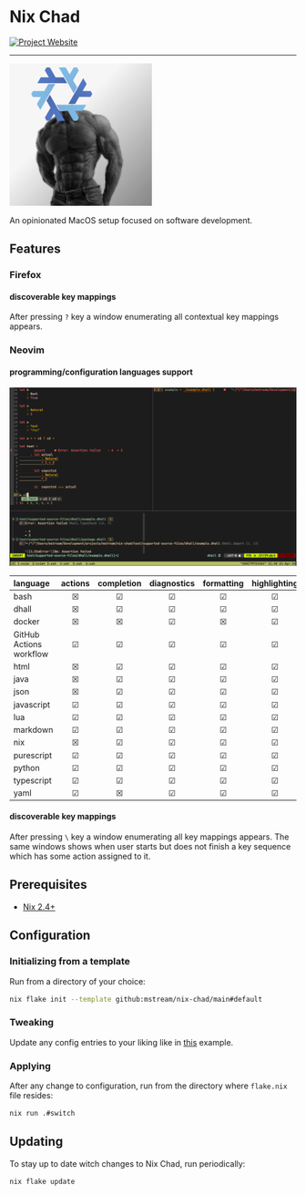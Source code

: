 # Nix Chad

[![Project Website](https://img.shields.io/badge/github%20pages-121013?style=for-the-badge&logo=github&logoColor=white)](https://mstream.github.io/nix-chad/)

______________________________________________________________________

![nix-chad logo](nix-chad.png)

An opinionated MacOS setup focused on software development.

## Features

### Firefox

#### discoverable key mappings

After pressing `?` key a window enumerating all contextual key mappings
appears.

### Neovim

#### programming/configuration languages support

![nvim dhall example screenshot](nvim-dhall-example.png)

| language   | actions | completion | diagnostics | formatting | highlighting |
| :--------- | :-----: | :--------: | :---------: | :--------: | :----------: |
| bash       |    ☒    |     ☑      |      ☑      |     ☑      |      ☑       |
| dhall      |    ☒    |     ☑      |      ☑      |     ☑      |      ☑       |
| docker     |    ☒    |     ☒      |      ☑      |     ☒      |      ☑       |
| GitHub Actions workflow |    ☑    |     ☑       |      ☑      |     ☑      |      ☑       |
| html       |    ☒    |     ☑      |      ☑      |     ☑      |      ☑       |
| java       |    ☒    |     ☑      |      ☑      |     ☑      |      ☑       |
| json       |    ☒    |     ☑      |      ☑      |     ☑      |      ☑       |
| javascript |    ☑    |     ☑      |      ☑      |     ☑      |      ☑       |
| lua        |    ☑    |     ☑      |      ☑      |     ☑      |      ☑       |
| markdown   |    ☑    |     ☑      |      ☑      |     ☑      |      ☑       |
| nix        |    ☒    |     ☑      |      ☑      |     ☑      |      ☑       |
| purescript |    ☑    |     ☑      |      ☑      |     ☑      |      ☑       |
| python     |    ☑    |     ☑      |      ☑      |     ☑      |      ☑       |
| typescript |    ☑    |     ☑      |      ☑      |     ☑      |      ☑       |
| yaml       |    ☑    |     ☒      |      ☑      |     ☑      |      ☑       |

#### discoverable key mappings

After pressing `\` key a window enumerating all key mappings appears.
The same windows shows when user starts but does not finish a key
sequence which has some action assigned to it.

## Prerequisites

- [Nix 2.4+](https://nixos.org/manual/nix/stable/)

## Configuration

### Initializing from a template

Run from a directory of your choice:

```bash
nix flake init --template github:mstream/nix-chad/main#default
```

### Tweaking

Update any config entries to your liking like in
[this](https://github.com/mstream/nix-chad/blob/main/examples/custom/flake.nix) example.

### Applying

After any change to configuration, run from the directory where
`flake.nix` file resides:

```bash
nix run .#switch
```

## Updating

To stay up to date witch changes to Nix Chad, run periodically:

```bash
nix flake update
```
